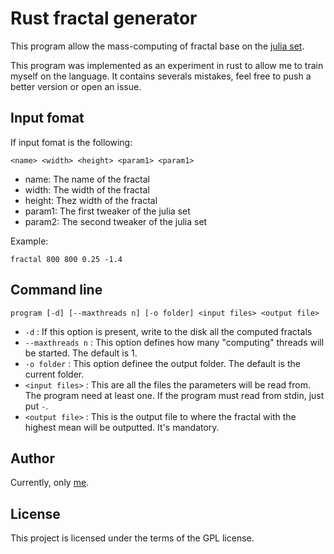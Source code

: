 # Rust fractal generator
This program allow the mass-computing of fractal base on the [julia set](https://en.wikipedia.org/wiki/Julia_set). 


This program was implemented as an experiment in rust to allow me to train myself on the language. 
It contains severals mistakes, feel free to push a better version or open an issue.

## Input fomat
If input fomat is the following:
```
<name> <width> <height> <param1> <param1>
```

- name: The name of the fractal
- width: The width of the fractal
- height: Thez width of the fractal
- param1: The first tweaker of the julia set
- param2: The second tweaker of the julia set


Example:
```
fractal 800 800 0.25 -1.4
```


## Command line
```program [-d] [--maxthreads n] [-o folder] <input files> <output file>```
- ```-d``` : If this option is present, write to the disk all the computed fractals
- ```--maxthreads n``` : This option defines how many "computing" threads will be started. The default is 1.
- ```-o folder``` : This option definee the output folder. The default is the current folder.
- ```<input files>``` : This are all the files the parameters will be read from. The program need at least one. If the program must read from stdin, just put ```-```.
- ```<output file>``` : This is the output file to where the fractal with the highest mean will be outputted. It's mandatory.

## Author
Currently, only [me](github.com/reirep).

## License
This project is licensed under the terms of the GPL license.
